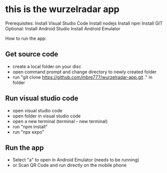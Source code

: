 # this is the wurzelradar app

Prerequisites:
Install Visual Studio Code
Install nodejs
Install npm
Install GIT
Optional: 
Install Android Studio
Install Android Emulator

How to run the app:

## Get source code

- create a local folder on your disc
- open command prompt and change directory to newly created folder
- run "git clone https://github.com/mbre777/wurzelradar-app.git ." in folder

## Run visual studio code

- open visual studio code
- open folder in visual studio code
- open a new terminal (terminal - new terminal)
- run "npm install"
- run "npx expo"

## Run the app

- Select "a" to open in Android Emulator (needs to be running)
- or Scan QR Code and run directly on the mobile phone
